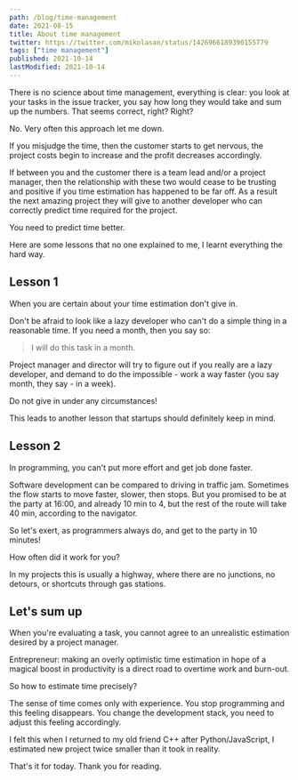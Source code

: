 ```yaml
---
path: /blog/time-management
date: 2021-08-15
title: About time management
twitter: https://twitter.com/mikolasan/status/1426966189390155779
tags: ["time management"]
published: 2021-10-14
lastModified: 2021-10-14
---
```


There is no science about time management, everything is clear: you look at your tasks in the issue tracker, you say how long they would take and sum up the numbers. That seems correct, right? Right?

No. Very often this approach let me down. 

If you misjudge the time, then the customer starts to get nervous, the project costs begin to increase and the profit decreases accordingly.

If between you and the customer there is a team lead and/or a project manager, then the relationship with these two would cease to be trusting and positive if you time estimation has happened to be far off. 
As a result the next amazing project they will give to another developer who can correctly predict time required for the project.

You need to predict time better. 

Here are some lessons that no one explained to me, I learnt everything the hard way.

## Lesson 1

When you are certain about your time estimation don't give in.

Don't be afraid to look like a lazy developer who can't do a simple thing in a reasonable time. If you need a month, then you say so: 

> I will do this task in a month. 

Project manager and director will try to figure out if you really are a lazy developer, and
demand to do the impossible - work a way faster (you say month, they say - in a week).

Do not give in under any circumstances!

This leads to another lesson that startups should definitely keep in mind.

## Lesson 2

In programming, you can't put more effort and get job done faster.

Software development can be compared to driving in traffic jam. Sometimes the flow starts to move faster, slower, then stops. But you promised to be at the party at 16:00, and already 10 min to 4, but the rest of the route will take 40 min, according to the navigator. 

So let's exert, as programmers always do, and get to the party in 10 minutes!

How often did it work for you?

In my projects this is usually a highway, where there are no junctions, no detours, or shortcuts through gas stations.

## Let's sum up

When you're evaluating a task, you cannot agree to an unrealistic estimation desired by a project manager.

Entrepreneur: making an overly optimistic time estimation in hope of a magical boost in productivity is a direct road to overtime work and burn-out.

So how to estimate time precisely?

The sense of time comes only with experience.
You stop programming and this feeling disappears. You change the development stack, you need to adjust this feeling accordingly.

I felt this when I returned to my old friend C++ after Python/JavaScript, I estimated new project twice smaller than it took in reality. 

That's it for today. Thank you for reading.